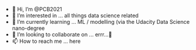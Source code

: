 - 👋 Hi, I’m @PCB2021
- 👀 I’m interested in ... all things data science related
- 🌱 I’m currently learning ... ML / modelling (via the Udacity Data Science nano-degree
- 💞️ I’m looking to collaborate on ... errr...🥺
- 📫 How to reach me ... here

<!---
PCB2021/PCB2021 is a ✨ special ✨ repository because its `README.md` (this file) appears on your GitHub profile.
You can click the Preview link to take a look at your changes.
--->
